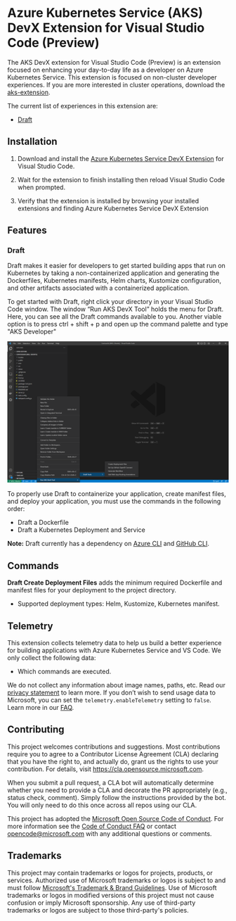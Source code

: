 # Azure Kubernetes Service (AKS) DevX Extension for Visual Studio Code (Preview)

The AKS DevX extension for Visual Studio Code (Preview) is an extension focused on enhancing your day-to-day life as a developer on Azure Kubernetes Service. This extension is focused on non-cluster developer experiences. If you are more interested in cluster operations, download the [aks-extension](https://marketplace.visualstudio.com/items?itemName=ms-kubernetes-tools.vscode-aks-tools).

The current list of experiences in this extension are:

-  [Draft](https://github.com/Azure/draft)

## Installation

1. Download and install the [Azure Kubernetes Service DevX Extension](https://marketplace.visualstudio.com/items?itemName=ms-kubernetes-tools.aks-devx-tools) for Visual Studio Code.

2. Wait for the extension to finish installing then reload Visual Studio Code when prompted.

3. Verify that the extension is installed by browsing your installed extensions and finding Azure Kubernetes Service DevX Extension

## Features

### Draft

Draft makes it easier for developers to get started building apps that run on Kubernetes by taking a non-containerized application and generating the Dockerfiles, Kubernetes manifests, Helm charts, Kustomize configuration, and other artifacts associated with a containerized application.

To get started with Draft, right click your directory in your Visual Studio Code window. The window “Run AKS DevX Tool” holds the menu for Draft. Here, you can see all the Draft commands available to you. Another viable option is to press ctrl + shift + p and open up the command palette and type "AKS Developer"

![Draft commands](resources/draft-extension-homepage.png)

To properly use Draft to containerize your application, create manifest files, and deploy your application, you must use the commands in the following order:

-   Draft a Dockerfile
-   Draft a Kubernetes Deployment and Service

**Note:** Draft currently has a dependency on [Azure CLI](https://docs.microsoft.com/en-us/cli/azure/) and [GitHub CLI](https://cli.github.com/).

## Commands

**Draft Create Deployment Files** adds the minimum required Dockerfile and manifest files for your deployment to the project directory.

-  Supported deployment types: Helm, Kustomize, Kubernetes manifest.

## Telemetry

This extension collects telemetry data to help us build a better experience for building applications with Azure Kubernetes Service and VS Code. We only collect the following data:

-  Which commands are executed.

We do not collect any information about image names, paths, etc. Read our [privacy statement](https://privacy.microsoft.com/privacystatement) to learn more. If you don’t wish to send usage data to Microsoft, you can set the `telemetry.enableTelemetry` setting to `false`. Learn more in our [FAQ](https://code.visualstudio.com/docs/supporting/faq#_how-to-disable-telemetry-reporting).

## Contributing

This project welcomes contributions and suggestions. Most contributions require you to agree to a
Contributor License Agreement (CLA) declaring that you have the right to, and actually do, grant us
the rights to use your contribution. For details, visit https://cla.opensource.microsoft.com.

When you submit a pull request, a CLA bot will automatically determine whether you need to provide
a CLA and decorate the PR appropriately (e.g., status check, comment). Simply follow the instructions
provided by the bot. You will only need to do this once across all repos using our CLA.

This project has adopted the [Microsoft Open Source Code of Conduct](https://opensource.microsoft.com/codeofconduct/).
For more information see the [Code of Conduct FAQ](https://opensource.microsoft.com/codeofconduct/faq/) or
contact [opencode@microsoft.com](mailto:opencode@microsoft.com) with any additional questions or comments.

## Trademarks

This project may contain trademarks or logos for projects, products, or services. Authorized use of Microsoft
trademarks or logos is subject to and must follow
[Microsoft's Trademark & Brand Guidelines](https://www.microsoft.com/en-us/legal/intellectualproperty/trademarks/usage/general).
Use of Microsoft trademarks or logos in modified versions of this project must not cause confusion or imply Microsoft sponsorship.
Any use of third-party trademarks or logos are subject to those third-party's policies.
